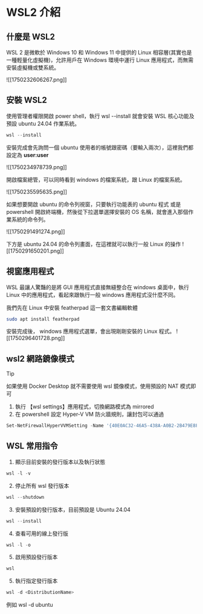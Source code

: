 #  WSL2 介紹

## 什麼是 WSL2
WSL 2 是微軟於 Windows 10 和 Windows 11 中提供的 Linux 相容層(其實也是一種輕量化虛擬機)，允許用戶在 Windows 環境中運行 Linux 應用程式，而無需安裝虛擬機或雙系統。

![[1750232606267.png]]

## 安裝 WSL2
使用管理者權限開啟 power shell，執行 wsl --install 就會安裝 WSL 核心功能及預設 ubuntu 24.04 作業系統。

```powershell
wsl --install
```

安裝完成會先詢問一個 ubuntu 使用者的帳號跟密碼（要輸入兩次），這裡我們都設定為 **user:user**

![[1750234978739.png]]

開啟檔案總管，可以同時看到 windows 的檔案系統，跟 Linux 的檔案系統。

![[1750235595635.png]]

如果想要開啟 ubuntu 的命令列視窗，只要執行功能表的 ubuntu 程式 或是 powershell 開啟終端機，然後從下拉選單選擇安裝的 OS 名稱，就會進入那個作業系統的命令列。

![[1750291491274.png]]

下方是 ubuntu 24.04 的命令列畫面，在這裡就可以執行一般 Linux 的操作
![[1750291650201.png]]


## 視窗應用程式

WSL 最讓人驚豔的是將 GUI 應用程式直接無縫整合在 windows 桌面中，執行 Linux 中的應用程式，看起來跟執行一般 windows 應用程式沒什麼不同。

我們先在 Linux 中安裝 featherpad 這一套文書編輯軟體
```bash
sudo apt install featherpad
```
安裝完成後， windows 應用程式選單，會出現剛剛安裝的 Linux 程式。
![[1750296401728.png]]

## wsl2 網路鏡像模式

>[!Tip]
>如果使用 Docker Desktop 就不需要使用 wsl 鏡像模式，使用預設的 NAT 模式即可

1. 執行 【wsl settings】應用程式，切換網路模式為 mirrored 
2. 在 powershell 設定 Hyper-V VM 防火牆規則，讓封包可以通過

```PowerShell ttile="PowerShell"
Set-NetFirewallHyperVVMSetting -Name '{40E0AC32-46A5-438A-A0B2-2B479E8F2E90}' -DefaultInboundAction Allow
```

## WSL 常用指令

1. 顯示目前安裝的發行版本以及執行狀態
```PowerShell
wsl -l -v
```
2. 停止所有 wsl 發行版本
```PowerShell
wsl --shutdown
```
3. 安裝預設的發行版本，目前預設是 Ubuntu 24.04
```PowerShell
wsl --install
```
4. 查看可用的線上發行版
```PowerShell
wsl -l -o
```
5. 啟用預設發行版本
```PowerShell
wsl
```
5. 執行指定發行版本
```PowerShell
wsl -d <DistributionName>
```
例如 wsl -d ubuntu 

